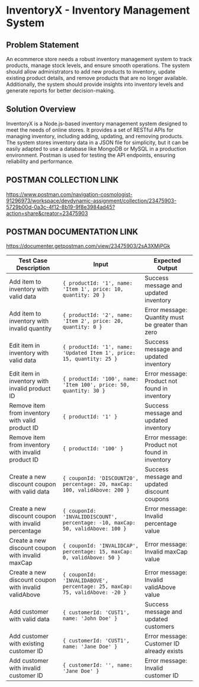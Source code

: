 # InventoryX - Inventory Management System

## Problem Statement
An ecommerce store needs a robust inventory management system to track products, manage stock levels, and ensure smooth operations. The system should allow administrators to add new products to inventory, update existing product details, and remove products that are no longer available. Additionally, the system should provide insights into inventory levels and generate reports for better decision-making.

## Solution Overview
InventoryX is a Node.js-based inventory management system designed to meet the needs of online stores. It provides a set of RESTful APIs for managing inventory, including adding, updating, and removing products. The system stores inventory data in a JSON file for simplicity, but it can be easily adapted to use a database like MongoDB or MySQL in a production environment. Postman is used for testing the API endpoints, ensuring reliability and performance.

## POSTMAN COLLECTION LINK
https://www.postman.com/navigation-cosmologist-91296973/workspace/devdynamic-assignment/collection/23475903-5729b00d-0a3c-4f12-8b19-9f8e3984ad45?action=share&creator=23475903
## POSTMAN DOCUMENTATION LINK
https://documenter.getpostman.com/view/23475903/2sA3XMjPGk

| Test Case Description                                     | Input                                                                                                 | Expected Output                                      |
|-----------------------------------------------------------|-------------------------------------------------------------------------------------------------------|------------------------------------------------------|
| Add item to inventory with valid data                     | `{ productId: '1', name: 'Item 1', price: 10, quantity: 20 }`                                         | Success message and updated inventory                 |
| Add item to inventory with invalid quantity               | `{ productId: '2', name: 'Item 2', price: 20, quantity: 0 }`                                           | Error message: Quantity must be greater than zero     |
| Edit item in inventory with valid data                    | `{ productId: '1', name: 'Updated Item 1', price: 15, quantity: 25 }`                                  | Success message and updated inventory                 |
| Edit item in inventory with invalid product ID            | `{ productId: '100', name: 'Item 100', price: 50, quantity: 30 }`                                       | Error message: Product not found in inventory         |
| Remove item from inventory with valid product ID          | `{ productId: '1' }`                                                                                  | Success message and updated inventory                 |
| Remove item from inventory with invalid product ID        | `{ productId: '100' }`                                                                                | Error message: Product not found in inventory         |
| Create a new discount coupon with valid data              | `{ couponId: 'DISCOUNT20', percentage: 20, maxCap: 100, validAbove: 200 }`                              | Success message and updated discount coupons         |
| Create a new discount coupon with invalid percentage      | `{ couponId: 'INVALIDDISCOUNT', percentage: -10, maxCap: 50, validAbove: 100 }`                          | Error message: Invalid percentage value               |
| Create a new discount coupon with invalid maxCap          | `{ couponId: 'INVALIDCAP', percentage: 15, maxCap: 0, validAbove: 50 }`                                 | Error message: Invalid maxCap value                   |
| Create a new discount coupon with invalid validAbove      | `{ couponId: 'INVALIDABOVE', percentage: 25, maxCap: 75, validAbove: -20 }`                              | Error message: Invalid validAbove value               |
| Add customer with valid data                              | `{ customerId: 'CUST1', name: 'John Doe' }`                                                            | Success message and updated customers                 |
| Add customer with existing customer ID                     | `{ customerId: 'CUST1', name: 'Jane Doe' }`                                                            | Error message: Customer ID already exists             |
| Add customer with invalid customer ID                     | `{ customerId: '', name: 'Jane Doe' }`                                                                 | Error message: Invalid customer ID                    |

